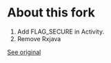 # About this fork
1. Add FLAG_SECURE in Activity.
2. Remove Rxjava

[See original](https://github.com/alhazmy13/MediaPicker)
